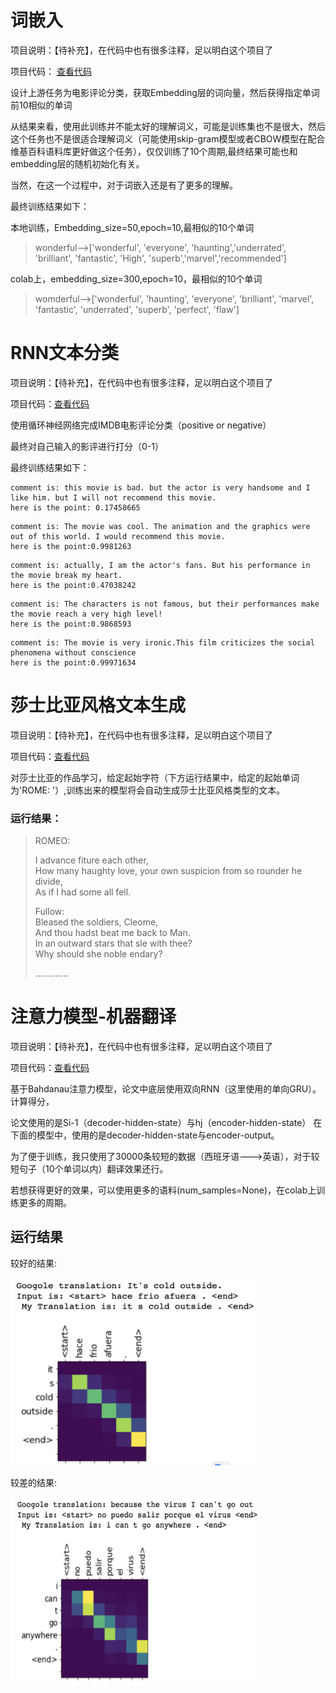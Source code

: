 # 词嵌入

项目说明：【待补充】，在代码中也有很多注释，足以明白这个项目了

项目代码：  [查看代码](word_embedding.ipynb)

设计上游任务为电影评论分类，获取Embedding层的词向量，然后获得指定单词前10相似的单词

从结果来看，使用此训练并不能太好的理解词义，可能是训练集也不是很大，然后这个任务也不是很适合理解词义（可能使用skip-gram模型或者CBOW模型在配合维基百科语料库更好做这个任务），仅仅训练了10个周期,最终结果可能也和embedding层的随机初始化有关。

当然，在这一个过程中，对于词嵌入还是有了更多的理解。

最终训练结果如下：

本地训练，Embedding_size=50,epoch=10,最相似的10个单词

> wonderful-->['wonderful', 'everyone', 'haunting','underrated', 'brilliant', 'fantastic', 'High', 'superb','marvel','recommended']

colab上，embedding_size=300,epoch=10，最相似的10个单词

> womderful-->['wonderful', 'haunting', 'everyone', 'brilliant', 'marvel', 'fantastic', 'underrated', 'superb', 'perfect', 'flaw']

# RNN文本分类

项目说明：【待补充】，在代码中也有很多注释，足以明白这个项目了

项目代码：[查看代码](使用RNN进行文本分类.ipynb)

使用循环神经网络完成IMDB电影评论分类（positive or negative）

最终对自己输入的影评进行打分（0-1）

最终训练结果如下：

```
comment is: this movie is bad. but the actor is very handsome and I like him. but I will not recommend this movie.
here is the point: 0.17458665
```

```
comment is: The movie was cool. The animation and the graphics were out of this world. I would recommend this movie.
here is the point:0.9981263
```

```
comment is: actually, I am the actor's fans. But his performance in the movie break my heart.
here is the point:0.47038242
```

```
comment is: The characters is not famous, but their performances make the movie reach a very high level! 
here is the point:0.9868593
```

```
comment is: The movie is very ironic.This film criticizes the social phenomena without conscience
here is the point:0.99971634
```

# 莎士比亚风格文本生成

项目说明：【待补充】，在代码中也有很多注释，足以明白这个项目了

项目代码：[查看代码](莎士比亚风格文本生成.ipynb)

对莎士比亚的作品学习，给定起始字符（下方运行结果中，给定的起始单词为'ROME: '）,训练出来的模型将会自动生成莎士比亚风格类型的文本。

### 运行结果：

> ROMEO:
> 
> I advance fiture each other,  
>How many haughty love, your own suspicion from so rounder he divide,  
> As if I had some all fell.   
> 
> Fullow:  
> Bleased the soldiers, Cleome,  
> And thou hadst beat me back to Man.  
>In an outward stars that sle with thee?  
> Why should she noble endary?    
> 
> .............

# 注意力模型-机器翻译

项目说明：【待补充】，在代码中也有很多注释，足以明白这个项目了

项目代码：[查看代码](注意力机制-机器翻译.ipynb)

基于Bahdanau注意力模型，论文中底层使用双向RNN（这里使用的单向GRU）。 计算得分，

论文使用的是Si-1（decoder-hidden-state）与hj（encoder-hidden-state） 在下面的模型中，使用的是decoder-hidden-state与encoder-output。

为了便于训练，我只使用了30000条较短的数据（西班牙语--->英语），对于较短句子（10个单词以内）翻译效果还行。

若想获得更好的效果，可以使用更多的语料(num_samples=None)，在colab上训练更多的周期。

## 运行结果
较好的结果:  

<img src="./pic/attention2.png"  width="400"  height="300 " />

较差的结果:

<img src="./pic/attention3.png"  width="400"  height="300 " />






